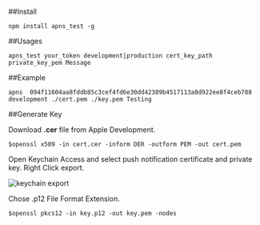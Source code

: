 ##Install

	npm install apns_test -g

##Usages

	apns_test your_token development|production cert_key_path private_key_pem Message

##Example

	apns  094f11604aa8fddb85c3cef4fd6e30dd42389b4517113a0d922ee8f4ceb788 development ./cert.pem ./key.pem Testing

##Generate Key

Download **.cer** file from Apple Development.

	$openssl x509 -in cert.cer -inform DER -outform PEM -out cert.pem

Open Keychain Access and select push notification certificate and private key. Right Click export.

![keychain export](http://d.pr/i/y1Mb+)

Chose .p12 File Format Extension.

	$openssl pkcs12 -in key.p12 -out key.pem -nodes